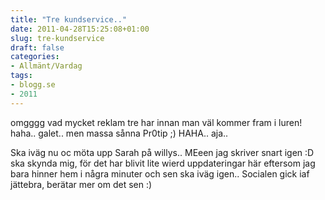 ```yaml
---
title: "Tre kundservice.."
date: 2011-04-28T15:25:08+01:00
slug: tre-kundservice
draft: false
categories:
- Allmänt/Vardag
tags:
- blogg.se
- 2011
---
```

omgggg vad mycket reklam tre har innan man väl kommer fram i luren! haha.. galet.. men massa sånna Pr0tip ;) HAHA.. aja..  
  
Ska iväg nu oc möta upp Sarah på willys.. MEeen jag skriver snart igen :D  ska skynda mig, för det har blivit lite wierd uppdateringar här eftersom jag bara hinner hem i några minuter och sen ska iväg igen.. Socialen gick iaf jättebra, berätar mer om det sen :)